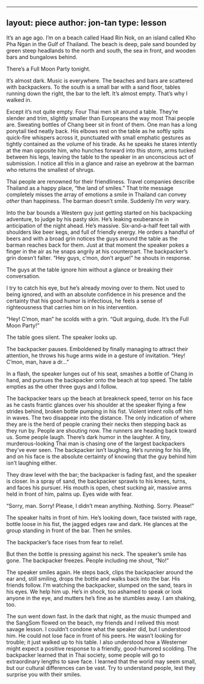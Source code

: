 ----
layout: piece
author: jon-tan
type:   lesson
----

It’s an age ago. I’m on a beach called Haad Rin Nok, on an island called Kho Pha Ngan in the Gulf of Thailand. The beach is deep, pale sand bounded by green steep headlands to the north and south, the sea in front, and wooden bars and bungalows behind.

There’s a Full Moon Party tonight.

It’s almost dark. Music is everywhere. The beaches and bars are scattered with backpackers. To the south is a small bar with a sand floor, tables running down the right, the bar to the left. It’s almost empty. That’s why I walked in.

Except it’s not quite empty. Four Thai men sit around a table. They’re slender and trim, slightly smaller than Europeans the way most Thai people are. Sweating bottles of Chang beer sit in front of them. One man has a long ponytail tied neatly back. His elbows rest on the table as he softly spits quick-fire whispers across it, punctuated with small emphatic gestures as tightly contained as the volume of his tirade. As he speaks he stares intently at the man opposite him, who hunches forward into this storm, arms tucked between his legs, leaving the table to the speaker in an unconscious act of submission. I notice all this in a glance and raise an eyebrow at the barman who returns the smallest of shrugs.

Thai people are renowned for their friendliness. Travel companies describe Thailand as a happy place, “the land of smiles.” That trite message completely misses the array of emotions a smile in Thailand can convey *other* than happiness. The barman doesn’t smile. Suddenly I’m *very* wary.

Into the bar bounds a Western guy just getting started on his backpacking adventure, to judge by his pasty skin. He’s leaking exuberance in anticipation of the night ahead. He’s massive. Six-and-a-half feet tall with shoulders like beer kegs, and full of friendly energy. He orders a handful of beers and with a broad grin notices the guys around the table as the barman reaches back for them. Just at that moment the speaker pokes a finger in the air as he snaps angrily at his counterpart. The backpacker’s grin doesn’t falter. “Hey guys, c’mon, don’t argue!” he shouts in response.

The guys at the table ignore him without a glance or breaking their conversation.

I try to catch his eye, but he’s already moving over to them. Not used to being ignored, and with an absolute confidence in his presence and the certainty that his good humor is infectious, he feels a sense of righteousness that carries him on in his intervention.

“Hey! C’mon, man” he scolds with a grin. “Quit arguing, dude. It’s the Full Moon Party!”

The table goes silent. The speaker looks up.

The backpacker pauses. Emboldened by finally managing to attract their attention, he throws his huge arms wide in a gesture of invitation. “Hey! C’mon, man, have a dr…”

In a flash, the speaker lunges out of his seat, smashes a bottle of Chang in hand, and pursues the backpacker onto the beach at top speed. The table empties as the other three guys and I follow.

The backpacker tears up the beach at breakneck speed, terror on his face as he casts frantic glances over his shoulder at the speaker flying a few strides behind, broken bottle pumping in his fist. Violent intent rolls off him in waves. The two disappear into the distance. The only indication of where they are is the herd of people craning their necks then stepping back as they run by. People are shouting now. The runners are heading back toward us. Some people laugh. There’s dark humor in the laughter. A tiny, murderous-looking Thai man is chasing one of the largest backpackers they’ve ever seen. The backpacker isn’t laughing. He’s running for his life, and on his face is the absolute certainty of knowing that the guy behind him isn’t laughing either.

They draw level with the bar; the backpacker is fading fast, and the speaker is closer. In a spray of sand, the backpacker sprawls to his knees, turns, and faces his pursuer. His mouth is open, chest sucking air, massive arms held in front of him, palms up. Eyes wide with fear.

“Sorry, man. Sorry! Please, I didn’t mean anything. Nothing. Sorry. Please!”

The speaker halts in front of him. He’s looking down, face twisted with rage, bottle loose in his fist, the jagged edges raw and dark. He glances at the group standing in front of the bar. Then he smiles.

The backpacker’s face rises from fear to relief.

But then the bottle is pressing against his neck. The speaker’s smile has gone. The backpacker freezes. People including me shout, “No!”

The speaker smiles again. He steps back, clips the backpacker around the ear and, still smiling, drops the bottle and walks back into the bar. His friends follow. I’m watching the backpacker, slumped on the sand, tears in his eyes. We help him up. He’s in shock, too ashamed to speak or look anyone in the eye, and mutters he’s fine as he stumbles away. I am shaking, too.

The sun went down fast. In the dark that night, as the music thumped and the SangSom flowed on the beach, my friends and I relived this most savage lesson. I couldn’t condone what the speaker did, but I understood him. He could not lose face in front of his peers. He wasn’t looking for trouble; it just walked up to his table. I also understood how a Westerner might expect a positive response to a friendly, good-humored scolding. The backpacker learned that in Thai society, some people will go to extraordinary lengths to save face. I learned that the world may seem small, but our cultural differences can be vast. Try to understand people, lest they surprise you with their smiles.